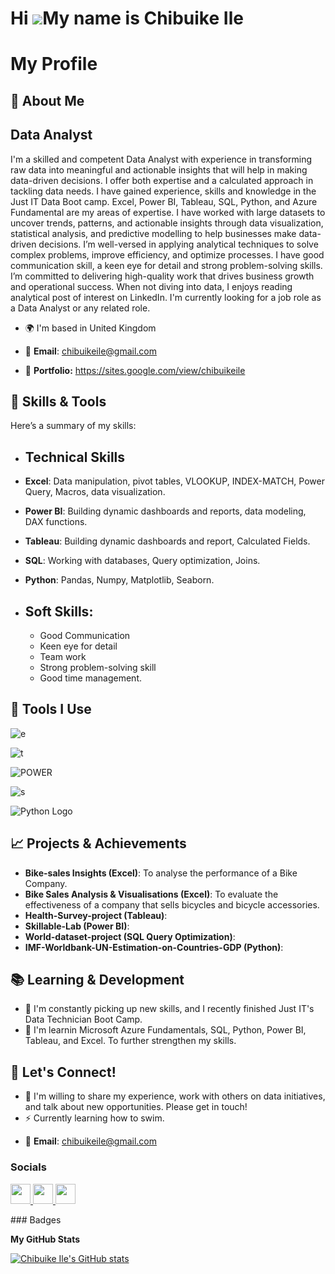 Hi ![](https://user-images.githubusercontent.com/18350557/176309783-0785949b-9127-417c-8b55-ab5a4333674e.gif)My name is Chibuike Ile
====================================================================================================================================


# My Profile

## 🚀 About Me

Data Analyst
------------

I'm a skilled and competent Data Analyst with experience in transforming raw data into meaningful and actionable insights that will help in making data-driven decisions. I offer both expertise and a calculated approach in tackling data needs. I have gained experience, skills and knowledge in the Just IT Data Boot camp. Excel, Power BI, Tableau, SQL, Python, and Azure Fundamental are my areas of expertise. I have worked with large datasets to uncover trends, patterns, and actionable insights through data visualization, statistical analysis, and predictive modelling to help businesses make data-driven decisions. I’m well-versed in applying analytical techniques to solve complex problems, improve efficiency, and optimize processes. I have good communication skill, a keen eye for detail and strong problem-solving skills. I’m committed to delivering high-quality work that drives business growth and operational success. When not diving into data, I enjoys reading analytical post of interest on LinkedIn. I'm currently looking for a job role as a  Data Analyst or any related role.
 


* 🌍  I'm based in United Kingdom
  
* 📧 **Email**: chibuikeile@gmail.com

* 🚀 **Portfolio:** https://sites.google.com/view/chibuikeile
 
## 💼 Skills & Tools

Here’s a summary of my skills:

- ## **Technical Skills**
 - **Excel**: Data manipulation, pivot tables, VLOOKUP, INDEX-MATCH, Power Query, Macros, data visualization.
 -  **Power BI**: Building dynamic dashboards and reports, data modeling, DAX functions.
 -  **Tableau**: Building dynamic dashboards and report, Calculated Fields.
 -  **SQL**: Working with databases, Query optimization, Joins.
 -  **Python**: Pandas, Numpy, Matplotlib, Seaborn.

- ## **Soft Skills:**

  - Good Communication
  - Keen eye for detail
  - Team work
  - Strong problem-solving skill
  - Good time management.

  

## 🔧 Tools I Use

![e](https://github.com/user-attachments/assets/e2afeae5-7371-477e-b25c-b178f85f74f8) 


![t](https://github.com/user-attachments/assets/d9b65589-efc8-4937-8f1f-6f36eb334d3e)     


![POWER](https://github.com/user-attachments/assets/bfa1f2f7-897a-4a8c-bafb-ac45431d15b1)   


![s](https://github.com/user-attachments/assets/f4fc0e59-2557-4c4a-9a74-a37bef64c54d)   


![Python Logo](https://upload.wikimedia.org/wikipedia/commons/c/c3/Python-logo-notext.svg)  


## 📈 Projects & Achievements

- **Bike-sales Insights (Excel)**: To analyse the performance of a Bike Company.
- **Bike Sales Analysis & Visualisations (Excel)**: To evaluate the effectiveness of a company that sells bicycles and bicycle accessories.
- **Health-Survey-project (Tableau)**:
- **Skillable-Lab (Power BI)**:
- **World-dataset-project (SQL Query Optimization)**: 
- **IMF-Worldbank-UN-Estimation-on-Countries-GDP (Python)**: 




## 📚 Learning & Development

* 🧠 I'm constantly picking up new skills, and I recently finished Just IT's Data Technician Boot Camp.
* 🧠  I'm learnin Microsoft Azure Fundamentals, SQL, Python, Power BI, Tableau, and Excel. To further strengthen my skills.


## 💬 Let's Connect!

* 🤝 I'm willing to share my experience, work with others on data initiatives, and talk about new opportunities.  Please get in touch!
*  ⚡  Currently learning how to swim.

- 📧 **Email**: chibuikeile@gmail.com





### Socials

<p align="left"> <a href="https://www.github.com/Chibuike Ile" target="_blank" rel="noreferrer"> <picture> <source media="(prefers-color-scheme: dark)" srcset="https://raw.githubusercontent.com/danielcranney/readme-generator/main/public/icons/socials/github-dark.svg" /> <source media="(prefers-color-scheme: light)" srcset="https://raw.githubusercontent.com/danielcranney/readme-generator/main/public/icons/socials/github.svg" /> <img src="https://raw.githubusercontent.com/danielcranney/readme-generator/main/public/icons/socials/github.svg" width="32" height="32" /> </picture> </a> <a href="https://www.linkedin.com/in//chibuike-ile-40939726a/" target="_blank" rel="noreferrer"> <picture> <source media="(prefers-color-scheme: dark)" srcset="https://raw.githubusercontent.com/danielcranney/readme-generator/main/public/icons/socials/linkedin-dark.svg" /> <source media="(prefers-color-scheme: light)" srcset="https://raw.githubusercontent.com/danielcranney/readme-generator/main/public/icons/socials/linkedin.svg" /> <img src="https://raw.githubusercontent.com/danielcranney/readme-generator/main/public/icons/socials/linkedin.svg" width="32" height="32" /> </picture> </a> <a href="https://www.x.com/@chibuikeile" target="_blank" rel="noreferrer"> <picture> <source media="(prefers-color-scheme: dark)" srcset="https://raw.githubusercontent.com/danielcranney/readme-generator/main/public/icons/socials/twitter-dark.svg" /> <source media="(prefers-color-scheme: light)" srcset="https://raw.githubusercontent.com/danielcranney/readme-generator/main/public/icons/socials/twitter.svg" /> <img src="https://raw.githubusercontent.com/danielcranney/readme-generator/main/public/icons/socials/twitter.svg" width="32" height="32" /> </picture> </a></p>
### Badges

<b>My GitHub Stats</b>

<a href="http://www.github.com/Chibuike Ile"><img src="https://github-readme-stats.vercel.app/api?username=Chibuike Ile&show_icons=true&hide=&count_private=true&title_color=0891b2&text_color=0891b2&icon_color=0891b2&bg_color=1c1917&hide_border=true&show_icons=true" alt="Chibuike Ile's GitHub stats" /></a>


